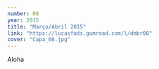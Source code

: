 ```yaml
---
number: 08
year: 2015
title: "Março/Abril 2015"
link: "https://lucasfads.gumroad.com/l/dmbr08"
cover: "Capa_08.jpg"
---
```

Aloha
